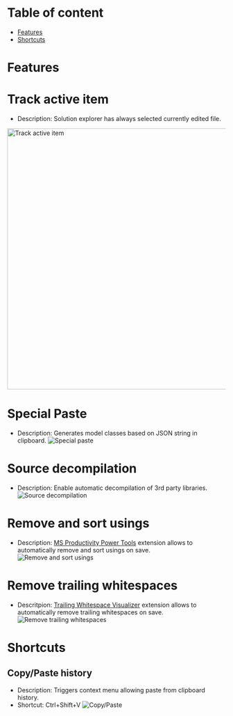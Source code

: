 # Table of content
- [Features](#Features)
- [Shortcuts](#Shortcuts)

# Features
# Track active item
- Description: Solution explorer has always selected currently edited file.
<img src="Images/TrackActiveItem.png" width="600" title="Track active item">

# Special Paste
- Description: Generates model classes based on JSON string in clipboard.
![Special paste](Images/SpecialPaste.jpg)

# Source decompilation
- Description: Enable automatic decompilation of 3rd party libraries.
![Source decompilation](Images/Decompilation.png)

# Remove and sort usings
- Description: [MS Productivity Power Tools](https://marketplace.visualstudio.com/items?itemName=VisualStudioPlatformTeam.ProductivityPowerPack2017) extension allows to automatically remove and sort usings on save.
![Remove and sort usings](Images/RemoveOnSave.png)

# Remove trailing whitespaces
- Descritpion: [Trailing Whitespace Visualizer](https://marketplace.visualstudio.com/items?itemName=MadsKristensen.TrailingWhitespaceVisualizer) extension allows to automatically remove trailing whitespaces on save.
![Remove trailing whitespaces](Images/RemoveTrailingWhitespacesOnSave.png)

# Shortcuts
## Copy/Paste history
- Description: Triggers context menu allowing paste from clipboard history.
- Shortcut: Ctrl+Shift+V
![Copy/Paste](Images/CopyPaste.png)